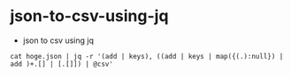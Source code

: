 # json-to-csv-using-jq

- json to csv using jq

```
cat hoge.json | jq -r '(add | keys), ((add | keys | map({(.):null}) | add )+.[] | [.[]]) | @csv'
